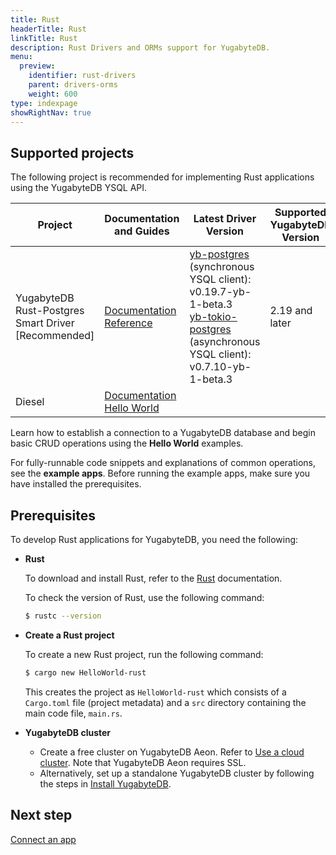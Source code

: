 ```yaml
---
title: Rust
headerTitle: Rust
linkTitle: Rust
description: Rust Drivers and ORMs support for YugabyteDB.
menu:
  preview:
    identifier: rust-drivers
    parent: drivers-orms
    weight: 600
type: indexpage
showRightNav: true
---
```


## Supported projects

The following project is recommended for implementing Rust applications using the YugabyteDB YSQL API.

| Project | Documentation and Guides | Latest Driver Version | Supported YugabyteDB Version | Example Apps |
| ------- | ------------------------ | --------------------- | ---------------------------- | ------------ |
| YugabyteDB Rust-Postgres Smart Driver [Recommended] | [Documentation](yb-rust-postgres/)<br /> [Reference](rust-postgres-reference/) | [yb-postgres](https://crates.io/crates/yb-postgres) (synchronous YSQL client): v0.19.7-yb-1-beta.3 <br/> [yb-tokio-postgres](https://crates.io/crates/yb-tokio-postgres) (asynchronous YSQL client): v0.7.10-yb-1-beta.3 | 2.19 and later | |
| Diesel | [Documentation](diesel/) <br/> [Hello World](../orms/rust/ysql-diesel/) | | |[Diesel app](https://github.com/YugabyteDB-Samples/orm-examples/tree/master/rust/diesel) |

Learn how to establish a connection to a YugabyteDB database and begin basic CRUD operations using the **Hello World** examples.

For fully-runnable code snippets and explanations of common operations, see the **example apps**. Before running the example apps, make sure you have installed the prerequisites.

## Prerequisites

To develop Rust applications for YugabyteDB, you need the following:

- **Rust**

  To download and install Rust, refer to the [Rust](https://doc.rust-lang.org/cargo/getting-started/installation.html) documentation.

  To check the version of Rust, use the following command:

  ```sh
  $ rustc --version
  ```

- **Create a Rust project**

  To create a new Rust project, run the following command:

  ```sh
  $ cargo new HelloWorld-rust
  ```

  This creates the project as `HelloWorld-rust` which consists of a `Cargo.toml` file (project metadata) and a `src` directory containing the main code file, `main.rs`.

- **YugabyteDB cluster**

  - Create a free cluster on YugabyteDB Aeon. Refer to [Use a cloud cluster](/preview/tutorials/quick-start-yugabytedb-managed/). Note that YugabyteDB Aeon requires SSL.
  - Alternatively, set up a standalone YugabyteDB cluster by following the steps in [Install YugabyteDB](/preview/tutorials/quick-start/macos/).

## Next step

[Connect an app](yb-rust-postgres/)
